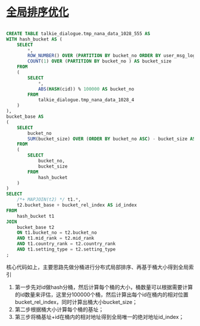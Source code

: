 # [全局排序优化](https://github.com/enderTree/gitblog/issues/3)

```sql

CREATE TABLE talkie_dialogue.tmp_nana_data_1028_555 AS 
WITH hash_bucket AS (
    SELECT  
        *,
        ROW_NUMBER() OVER (PARTITION BY bucket_no ORDER BY user_msg_log_ucnt_30d ASC ) AS bucket_rel_index,
        COUNT(1) OVER (PARTITION BY bucket_no ) AS bucket_size
    FROM    
    (
        SELECT  
            *,
            ABS(HASH(cid)) % 100000 AS bucket_no 
        FROM    
            talkie_dialogue.tmp_nana_data_1028_4            
    ) 
),
bucket_base AS 
(
    SELECT
        bucket_no
        SUM(bucket_size) OVER (ORDER BY bucket_no ASC) - bucket_size AS bucket_base
    FROM
    (
        SELECT 
            bucket_no,
            bucket_size
        FROM
            hash_bucket
    )
)
SELECT
    /*+ MAPJOIN(t2) */ t1.*,
    t2.bucket_base + bucket_rel_index AS id_index
FROM
    hash_bucket t1 
JOIN 
    bucket_base t2 
    ON t1.bucket_no = t2.bucket_no
    AND t1.mid_rank = t2.mid_rank
    AND t1.country_rank = t2.country_rank
    AND t1.setting_type = t2.setting_type
;
```

核心代码如上，主要思路先做分桶进行分布式局部排序、再基于桶大小得到全局索引

1. 第一步先对id做hash分桶，然后计算每个桶的大小，桶数量可以根据需要计算的id数量来评估，这里分100000个桶，然后计算出每个id在桶内的相对位置bucket_rel_index，同时计算出桶大小bucket_size；
2. 第二步根据桶大小计算每个桶的基址；
3. 第三步将桶基址+id在桶内的相对地址得到全局唯一的绝对地址id_index；


